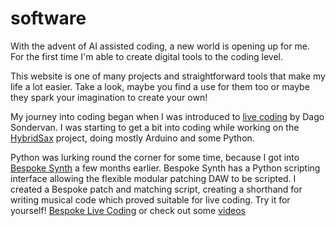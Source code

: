 
# software

With the advent of AI assisted coding, 
a new world is opening up for me.
For the first time I'm able to create digital tools to the coding level.

This website is one of many projects and straightforward tools that make my life a lot easier.
Take a look, maybe you find a use for them too or maybe they spark your imagination to create your own!

My journey into coding began when I was introduced to [live coding](research-software-livecoding.md) by Dago Sondervan.
I was starting to get a bit into coding while working on the [HybridSax](research-hybridsax.md) project, doing mostly Arduino and some Python.

Python was lurking round the corner for some time, because I got into [Bespoke Synth](https//www.bespokesynth.com) a few months earlier. 
Bespoke Synth has a Python scripting interface allowing the flexible modular patching DAW to be scripted.
I created a Bespoke patch and matching script, creating a shorthand for writing musical code which proved suitable for live coding. Try it for yourself! [Bespoke Live Coding](research-software-livecoding.md) or check out some [videos](research-software.md)



